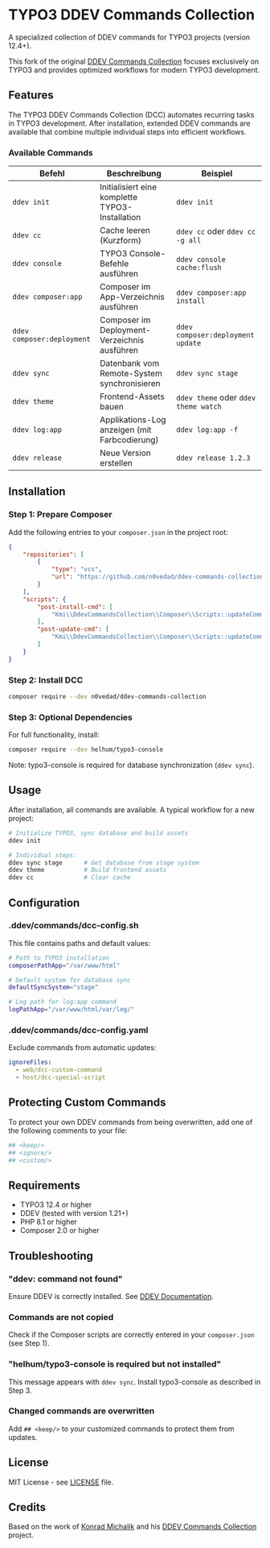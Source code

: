 # TYPO3 DDEV Commands Collection

A specialized collection of DDEV commands for TYPO3 projects (version 12.4+).

This fork of the original [DDEV Commands Collection](https://github.com/jackd248/ddev-commands-collection) focuses exclusively on TYPO3 and provides optimized workflows for modern TYPO3 development.

## Features

The TYPO3 DDEV Commands Collection (DCC) automates recurring tasks in TYPO3 development. After installation, extended DDEV commands are available that combine multiple individual steps into efficient workflows.

### Available Commands

| Befehl                    | Beschreibung                                      | Beispiel                            |
|---------------------------|---------------------------------------------------|-------------------------------------|
| `ddev init`               | Initialisiert eine komplette TYPO3-Installation   | `ddev init`                         |
| `ddev cc`                 | Cache leeren (Kurzform)                           | `ddev cc` oder `ddev cc -g all`     |
| `ddev console`            | TYPO3 Console-Befehle ausführen                   | `ddev console cache:flush`          |
| `ddev composer:app`       | Composer im App-Verzeichnis ausführen             | `ddev composer:app install`         |
| `ddev composer:deployment`| Composer im Deployment-Verzeichnis ausführen      | `ddev composer:deployment update`   |
| `ddev sync`               | Datenbank vom Remote-System synchronisieren       | `ddev sync stage`                   |
| `ddev theme`              | Frontend-Assets bauen                             | `ddev theme` oder `ddev theme watch`|
| `ddev log:app`            | Applikations-Log anzeigen (mit Farbcodierung)     | `ddev log:app -f`                   |
| `ddev release`            | Neue Version erstellen                            | `ddev release 1.2.3`                |

## Installation

### Step 1: Prepare Composer

Add the following entries to your `composer.json` in the project root:

```json
{
    "repositories": [
        {
            "type": "vcs",
            "url": "https://github.com/n0vedad/ddev-commands-collection"
        }
    ],
    "scripts": {
        "post-install-cmd": [
            "Kmi\\DdevCommandsCollection\\Composer\\Scripts::updateCommands"
        ],
        "post-update-cmd": [
            "Kmi\\DdevCommandsCollection\\Composer\\Scripts::updateCommands"
        ]
    }
}
```

### Step 2: Install DCC

```bash
composer require --dev n0vedad/ddev-commands-collection
```

### Step 3: Optional Dependencies

For full functionality, install:

```bash
composer require --dev helhum/typo3-console
```

Note: typo3-console is required for database synchronization (`ddev sync`).

## Usage

After installation, all commands are available. A typical workflow for a new project:

```bash
# Initialize TYPO3, sync database and build assets
ddev init

# Individual steps:
ddev sync stage      # Get database from stage system
ddev theme           # Build frontend assets
ddev cc              # Clear cache
```

## Configuration

### .ddev/commands/dcc-config.sh

This file contains paths and default values:

```bash
# Path to TYPO3 installation
composerPathApp="/var/www/html"

# Default system for database sync
defaultSyncSystem="stage"

# Log path for log:app command
logPathApp="/var/www/html/var/log/"
```

### .ddev/commands/dcc-config.yaml

Exclude commands from automatic updates:

```yaml
ignoreFiles:
  - web/dcc-custom-command
  - host/dcc-special-script
```

## Protecting Custom Commands

To protect your own DDEV commands from being overwritten, add one of the following comments to your file:

```bash
## <keep/>
## <ignore/>
## <custom/>
```

## Requirements

- TYPO3 12.4 or higher
- DDEV (tested with version 1.21+)
- PHP 8.1 or higher
- Composer 2.0 or higher

## Troubleshooting

### "ddev: command not found"

Ensure DDEV is correctly installed. See [DDEV Documentation](https://ddev.readthedocs.io/).

### Commands are not copied

Check if the Composer scripts are correctly entered in your `composer.json` (see Step 1).

### "helhum/typo3-console is required but not installed"

This message appears with `ddev sync`. Install typo3-console as described in Step 3.

### Changed commands are overwritten

Add `## <keep/>` to your customized commands to protect them from updates.

## License

MIT License - see [LICENSE](LICENSE) file.

## Credits

Based on the work of [Konrad Michalik](https://github.com/jackd248) and his [DDEV Commands Collection](https://github.com/jackd248/ddev-commands-collection) project.